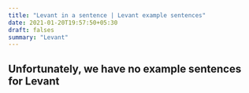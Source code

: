 ```yaml
---
title: "Levant in a sentence | Levant example sentences"
date: 2021-01-20T19:57:50+05:30
draft: falses
summary: "Levant"
---
```

## Unfortunately, we have no example sentences for Levant                 
